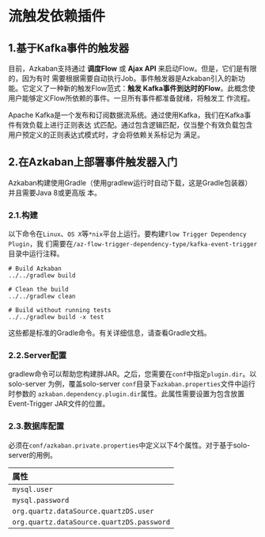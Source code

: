 流触发依赖插件
================================================================================
## 1.基于Kafka事件的触发器
目前，Azkaban支持通过 **调度Flow** 或 **Ajax API** 来启动Flow。但是，它们是有限的，因为有时
需要根据需要自动执行Job。事件触发器是Azkaban引入的新功能。它定义了一种新的触发Flow范式：**触发
Kafka事件到达时的Flow**。此概念使用户能够定义Flow所依赖的事件。一旦所有事件都准备就绪，将触发工
作流程。

Apache Kafka是一个发布和订阅数据流系统。通过使用Kafka，我们在Kafka事件有效负载上进行正则表达
式匹配。通过包含逻辑匹配，仅当整个有效负载包含用户预定义的正则表达式模式时，才会将依赖关系标记为
满足。

## 2.在Azkaban上部署事件触发器入门
Azkaban构建使用Gradle（使用gradlew运行时自动下载，这是Gradle包装器）并且需要Java 8或更高版
本。

### 2.1.构建
以下命令在`Linux`、`OS X`等`*nix`平台上运行。要构建`Flow Trigger Dependency Plugin`，我
们需要在`/az-flow-trigger-dependency-type/kafka-event-trigger`目录中运行注释。
```shell
# Build Azkaban
../../gradlew build

# Clean the build
../../gradlew clean

# Build without running tests
../../gradlew build -x test
```
这些都是标准的Gradle命令。有关详细信息，请查看Gradle文档。

### 2.2.Server配置
gradlew命令可以帮助您构建胖JAR。之后，您需要在`conf`中指定`plugin.dir`。以solo-server
为例，覆盖solo-server `conf`目录下`azkaban.properties`文件中运行时参数的
`azkaban.dependency.plugin.dir`属性。此属性需要设置为包含放置Event-Trigger JAR文件的位置。

### 2.3.数据库配置
必须在`conf/azkaban.private.properties`中定义以下4个属性。对于基于solo-server的用例。

| 属性 |
|:----- |
| `mysql.user` |
| `mysql.password` |
| `org.quartz.dataSource.quartzDS.user` |
| `org.quartz.dataSource.quartzDS.password` |





